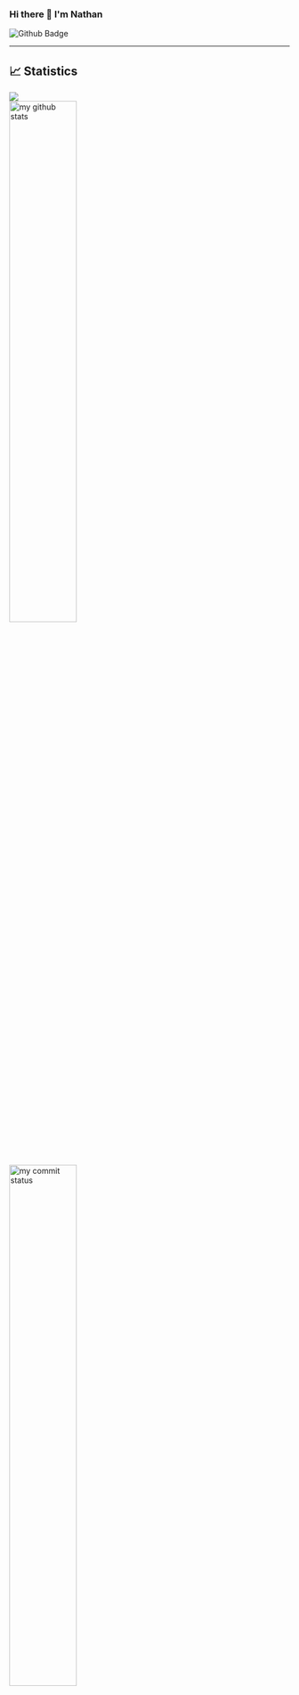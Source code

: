 ### Hi there 👋 I'm Nathan
![Github Badge](https://img.shields.io/badge/-Github-000?style=quare&labelColor=000&logo=Github&logoColor=white&link=link)
<!-- 
[![Instagram Badge](https://img.shields.io/badge/-Instagram-C13584?style=flat-quare&labelColor=C13584&logo=instagram&logoColor=white&link=link)](link) 
[![Medium Badge](https://img.shields.io/badge/-Medium-757575?style=flat-quare&labelColor=757575&logo=Medium&logoColor=white&link=link)](link) 
[![Blogger Badge](https://img.shields.io/badge/-Blogger-FF9800?style=flat-quare&labelColor=FF9800&logo=Blogger&logoColor=white&link=link)](link)




- 🔭 I’m currently working on ...
- 🌱 I’m currently learning ...
- 👯 I’m looking to collaborate on ...
- 🤔 I’m looking for help with ...
- 💬 Ask me about ...
- 📫 How to reach me: ...
- 😄 Pronouns: ...
- ⚡ Fun fact: ... 
-->
-----
## 📈 Statistics

![](https://komarev.com/ghpvc/?username=nathanColton)
<br>
<img src="https://github-readme-stats.vercel.app/api?username=nathanColton&theme=chartreuse-dark" alt="my github stats" width="49%"/>
<br>
<img src="https://github-readme-streak-stats.herokuapp.com/?user=nathanColton&theme=chartreuse-dark" alt="my commit status" width="49%"/>
<br>
<img src="https://github-readme-stats.vercel.app/api/top-langs/?username=nathanColton&theme=chartreuse-dark&layout=compact" alt="languages" width="49%">

----
</br>

<h2 align="center">My Top Projects</h2>

###

| Project Demo | Project Link   | Stack      | Project Preview |
| :---         | :---           | :---       |      :---:      |
| [IOS Calculator](https://axel-ac.github.io/IOS-calculator/)  | <h3>[Repo](https://github.com/axel-ac/IOS-calculator)</h3>     | Vanilla JS | ![IOS-Calculator](https://user-images.githubusercontent.com/102467587/218919393-a57f0668-ba05-4e3f-83d3-53a9dfdd9fdf.gif)|

<br>

###
<table style="width:100%">
  <tr>
    <th>Project Demo</th>
    <th>Project Link</th>
    <th>Stack</th>
    <th>Project Preview </th>
  </tr>
  <tr>
    <td><a href="https://axel-ac.github.io/IOS-calculator/">IOS Calculator<a/></td>
    <td><p>[Repo](https://github.com/axel-ac/IOS-calculator)</p> </td>
    <td><p>Vanilla JS</p></td>
    <td><img src="https://user-images.githubusercontent.com/102467587/218919393-a57f0668-ba05-4e3f-83d3-53a9dfdd9fdf.gif"/></p></td>
  </tr>
</table>

-----
[Me]([https://www.google.com](https://github.com/nathanColton))
-----
![](https://media.giphy.com/media/iIqmM5tTjmpOB9mpbn/giphy.gif)
-----

